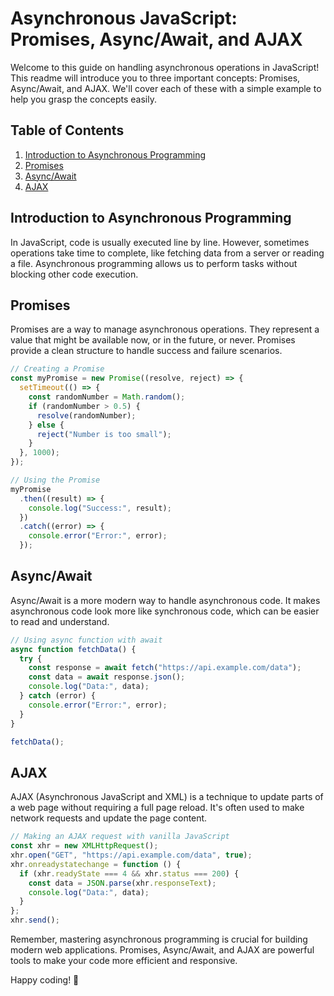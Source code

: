 # Asynchronous JavaScript: Promises, Async/Await, and AJAX

Welcome to this guide on handling asynchronous operations in JavaScript! This readme will introduce you to three important concepts: Promises, Async/Await, and AJAX. We'll cover each of these with a simple example to help you grasp the concepts easily.

## Table of Contents

1. [Introduction to Asynchronous Programming](#introduction-to-asynchronous-programming)
2. [Promises](#promises)
3. [Async/Await](#async-await)
4. [AJAX](#ajax)

## Introduction to Asynchronous Programming

In JavaScript, code is usually executed line by line. However, sometimes operations take time to complete, like fetching data from a server or reading a file. Asynchronous programming allows us to perform tasks without blocking other code execution.

## Promises

Promises are a way to manage asynchronous operations. They represent a value that might be available now, or in the future, or never. Promises provide a clean structure to handle success and failure scenarios.

```javascript
// Creating a Promise
const myPromise = new Promise((resolve, reject) => {
  setTimeout(() => {
    const randomNumber = Math.random();
    if (randomNumber > 0.5) {
      resolve(randomNumber);
    } else {
      reject("Number is too small");
    }
  }, 1000);
});

// Using the Promise
myPromise
  .then((result) => {
    console.log("Success:", result);
  })
  .catch((error) => {
    console.error("Error:", error);
  });
```

## Async/Await

Async/Await is a more modern way to handle asynchronous code. It makes asynchronous code look more like synchronous code, which can be easier to read and understand.

```javascript
// Using async function with await
async function fetchData() {
  try {
    const response = await fetch("https://api.example.com/data");
    const data = await response.json();
    console.log("Data:", data);
  } catch (error) {
    console.error("Error:", error);
  }
}

fetchData();
```

## AJAX

AJAX (Asynchronous JavaScript and XML) is a technique to update parts of a web page without requiring a full page reload. It's often used to make network requests and update the page content.

```javascript
// Making an AJAX request with vanilla JavaScript
const xhr = new XMLHttpRequest();
xhr.open("GET", "https://api.example.com/data", true);
xhr.onreadystatechange = function () {
  if (xhr.readyState === 4 && xhr.status === 200) {
    const data = JSON.parse(xhr.responseText);
    console.log("Data:", data);
  }
};
xhr.send();
```

Remember, mastering asynchronous programming is crucial for building modern web applications. Promises, Async/Await, and AJAX are powerful tools to make your code more efficient and responsive.

Happy coding! 🚀
